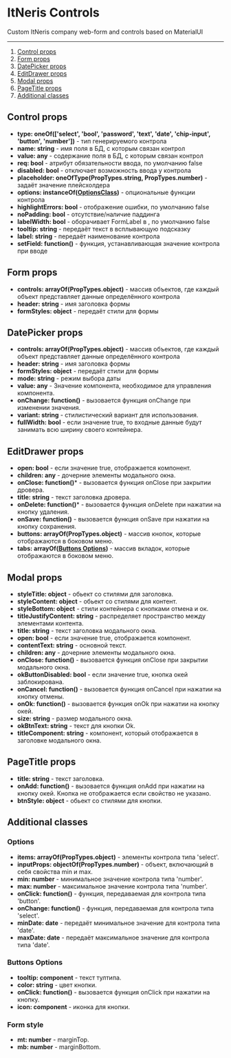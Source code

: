 # ItNeris Controls
Custom ItNeris company web-form and controls based on MaterialUI

-----

1. [Control props](https://github.com/itneris/controls/blob/main/README.md#control-props)
2. [Form props](https://github.com/itneris/controls/blob/main/README.md#form-props)
3. [DatePicker props](https://github.com/itneris/controls/blob/main/README.md#datepicker-props)
4. [EditDrawer props](https://github.com/itneris/controls/blob/main/README.md#editdrawer-props)
5. [Modal props](https://github.com/itneris/controls/blob/main/README.md#modal-props)
6. [PageTitle props](https://github.com/itneris/controls/blob/main/README.md#pagetitle-props)
7. [Additional classes](https://github.com/itneris/controls/blob/main/README.md#form-props)

 ## Control props
 - **type: oneOf(['select', 'bool', 'password', 'text', 'date', 'chip-input', 'button', 'number'])** - тип генерируемого контрола
 - **name: string** - имя поля в БД, с которым связан контрол
 - **value: any** - содержание поля в БД, с которым связан контрол
 - **req: bool** - атрибут обязательности ввода, по умолчанию false
 - **disabled: bool** - отключает возможность ввода у контрола
 - **placeholder: oneOfType(PropTypes.string, PropTypes.number)** - задаёт значение плейсхолдера
 - **options: instanceOf([OptionsClass](https://github.com/itneris/controls/blob/main/README.md#options))** - опциональные функции контрола
 - **highlightErrors: bool** - отображение ошибки, по умолчанию false
 - **noPadding: bool** -  отсутствие/наличие паддинга
 - **labelWidth: bool** - оборачивает FormLabel в <Box width="103px">, по умолчанию false
 - **tooltip: string** - передаёт текст в всплывающую подсказку
 - **label: string** - передаёт наименование контрола
 - **setField: function()** - функция, устанавливающая значение контрола при вводе
 
 ## Form props
 - **controls: arrayOf(PropTypes.object)** - массив объектов, где каждый объект представляет данные определённого контрола
 - **header: string** - имя заголовка формы
 - **formStyles: object** - передаёт стили для формы

 ## DatePicker props
 - **controls: arrayOf(PropTypes.object)** - массив объектов, где каждый объект представляет данные определённого контрола
 - **header: string** - имя заголовка формы
 - **formStyles: object** - передаёт стили для формы
 - **mode: string** - режим выбора даты
 - **value: any** - Значение компонента, необходимое для управления компонента.
 - **onChange: function()** - вызовается функция onChange при изменении значения.
 - **variant: string** - стилистический вариант для использования.
 - **fullWidth: bool** - если значение true, то входные данные будут занимать всю ширину своего контейнера.
 
 ## EditDrawer props
 - **open: bool** -  если значение true, отображается компонент.
 - **children: any** - дочерние элементы модального окна.
 - **onClose: function()*** - вызовается функция onClose при закрытии дровера. 
 - **title: string** - текст заголовка дровера.
 - **onDelete: function()*** - вызовается функция onDelete при нажатии на кнопку удаления.
 - **onSave: function()** - вызовается функция onSave при нажатии на кнопку сохранения.
 - **buttons: arrayOf(PropTypes.object)** - массив кнопок, которые отображаются в боковом меню.
 - **tabs: arrayOf([Buttons Options](https://github.com/itneris/controls/blob/main/README.md#buttons-options))** - массив вкладок, которые отображаются в боковом меню.
 
 ## Modal props
 - **styleTitle: object** - обьект со стилями для заголовка.
 - **styleContent: object** - обьект со стилями для контент.
 - **styleBottom: object** - стили контейнера с кнопками отмена и ок.
 - **titleJustifyContent: string** - распределяет пространство между элементами контента.
 - **title: string** - текст заголовка модального окна.
 - **open: bool** - если значение true, отображается компонент.
 - **contentText: string** - основной текст.
 - **children: any** - дочерние элементы модального окна.
 - **onClose: function()** - вызовается функция onClose при закрытии модального окна.
 - **okButtonDisabled: bool** - если значение true, кнопка окей заблокирована.
 - **onCancel: function()** - вызовается функция onCancel при нажатии на кнопку отмены.
 - **onOk: function()** - вызовается функция onOk при нажатии на кнопку окей.
 - **size: string** - размер модального окна.
 - **okBtnText: string** - текст для кнопки Ok.
 - **titleComponent: string** - компонент, который отображается в заголовке модального окна.

 ## PageTitle props
- **title: string** - текст заголовка.
- **onAdd: function()** - вызовается функция onAdd при нажатии на кнопку окей. Кнопка не отображается если свойство не указано.
- **btnStyle: object** - обьект со стилями для кнопки.  

 ## Additional classes
  ### Options
  - **items: arrayOf(PropTypes.object)** - элементы контрола типа 'select'.
  - **inputProps: objectOf(PropTypes.number)** - объект, включающий в себя свойства min и max.
  - **min: number** - минимальное значение контрола типа 'number'.
  - **max: number** - максимальное значение контрола типа 'number'.
  - **onClick: function()** - функция, передаваемая для контрола типа 'button'.
  - **onChange: function()** - функция, передаваемая для контрола типа 'select'.
  - **minDate: date** - передаёт минимальное значение для контрола типа 'date'.
  - **maxDate: date** - передаёт максимальное значение для контрола типа 'date'.

  ### Buttons Options
  - **tooltip: component** - текст тултипа.
  - **color: string** - цвет кнопки.
  - **onClick: function()** - вызовается функция onClick при нажатии на кнопку.
  - **icon: component** - иконка для кнопки.
 
  ### Form style
  - **mt: number** - marginTop.
  - **mb: number** - marginBottom.
